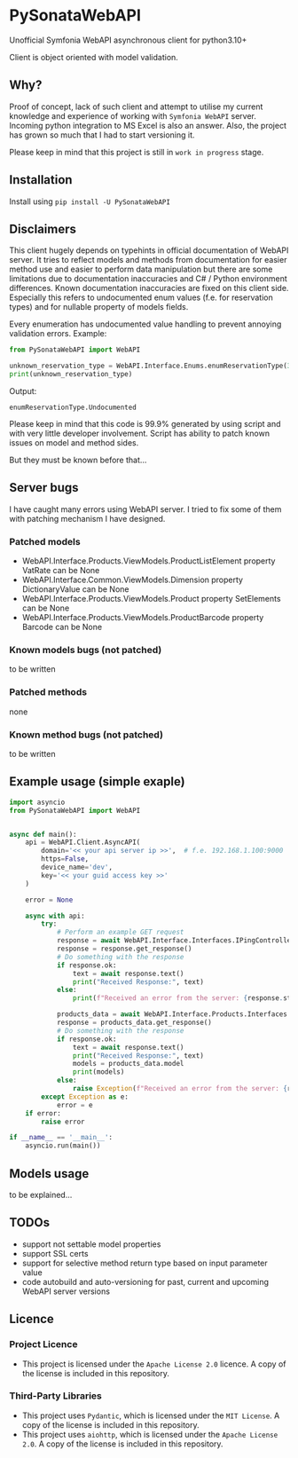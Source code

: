 # PySonataWebAPI

Unofficial Symfonia WebAPI asynchronous client for python3.10+

Client is object oriented with model validation.

## Why?

Proof of concept, lack of such client and attempt to utilise my current knowledge and experience of working with `Symfonia WebAPI` server.
Incoming python integration to MS Excel is also an answer.
Also, the project has grown so much that I had to start versioning it.

Please keep in mind that this project is still in `work in progress` stage.

## Installation

Install using `pip install -U PySonataWebAPI`

## Disclaimers

This client hugely depends on typehints in official documentation of WebAPI server.
It tries to reflect models and methods from documentation for easier method use 
and easier to perform data manipulation but
there are some limitations due to documentation inaccuracies and C# / Python environment differences.
Known documentation inaccuracies are fixed on this client side.
Especially this refers to undocumented enum values (f.e. for reservation types) and
for nullable property of models fields.

Every enumeration has undocumented value handling to prevent annoying validation errors.
Example:
```python
from PySonataWebAPI import WebAPI

unknown_reservation_type = WebAPI.Interface.Enums.enumReservationType(3)
print(unknown_reservation_type)
```
Output:
```commandline
enumReservationType.Undocumented
```

Please keep in mind that this code is 99.9% generated by using script and with very little developer involvement.
Script has ability to patch known issues on model and method sides.

But they must be known before that...

## Server bugs

I have caught many errors using WebAPI server. I tried to fix some of them with patching mechanism I have designed.

### Patched models

 - WebAPI.Interface.Products.ViewModels.ProductListElement property VatRate can be None
 - WebAPI.Interface.Common.ViewModels.Dimension property DictionaryValue can be None
 - WebAPI.Interface.Products.ViewModels.Product property SetElements can be None
 - WebAPI.Interface.Products.ViewModels.ProductBarcode property Barcode can be None

### Known models bugs (not patched)

 to be written

### Patched methods

none

### Known method bugs (not patched)

to be written

## Example usage (simple exaple)

```python
import asyncio
from PySonataWebAPI import WebAPI


async def main():
    api = WebAPI.Client.AsyncAPI(
        domain='<< your api server ip >>',  # f.e. 192.168.1.100:9000
        https=False,
        device_name='dev',
        key='<< your guid access key >>'
    )

    error = None

    async with api:
        try:
            # Perform an example GET request
            response = await WebAPI.Interface.Interfaces.IPingController.Get(api)
            response = response.get_response()
            # Do something with the response
            if response.ok:
                text = await response.text()
                print("Received Response:", text)
            else:
                print(f"Received an error from the server: {response.status}")

            products_data = await WebAPI.Interface.Products.Interfaces.IProductsController.Get(api=api)
            response = products_data.get_response()
            # Do something with the response
            if response.ok:
                text = await response.text()
                print("Received Response:", text)
                models = products_data.model
                print(models)
            else:
                raise Exception(f"Received an error from the server: {response.status}")
        except Exception as e:
            error = e
    if error:
        raise error

if __name__ == '__main__':
    asyncio.run(main())
```

## Models usage

to be explained...

## TODOs

 - support not settable model properties 
 - support SSL certs
 - support for selective method return type based on input parameter value
 - code autobuild and auto-versioning for past, current and upcoming WebAPI server versions

## Licence

### Project Licence

 - This project is licensed under the `Apache License 2.0` licence. A copy of the license is included in this repository.

### Third-Party Libraries

 - This project uses `Pydantic`, which is licensed under the `MIT License`. A copy of the license is included in this repository.
 - This project uses `aiohttp`, which is licensed under the `Apache License 2.0`. A copy of the license is included in this repository.
